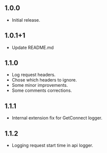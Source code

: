 ## 1.0.0
* Initial release.

## 1.0.1+1
* Update README.md

## 1.1.0
* Log request headers.
* Chose which headers to ignore.
* Some minor improvements.
* Some comments corrections.

## 1.1.1
* Internal extension fix for GetConnect logger.

## 1.1.2
* Logging request start time in api logger.
